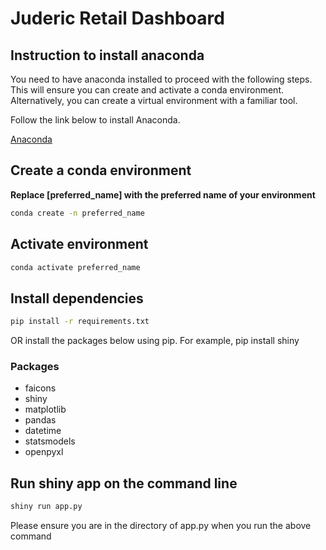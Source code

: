 # Juderic Retail Dashboard

## Instruction to install anaconda

You need to have anaconda installed to proceed with the following steps.
This will ensure you can create and activate a conda environment. Alternatively, you can create a virtual environment with a familiar tool.

Follow the link below to install Anaconda.

[Anaconda](https://www.anaconda.com/download/)

## Create a conda environment

**Replace [preferred_name] with the preferred name of your environment**

```bash
conda create -n preferred_name
```

## Activate environment

```bash
conda activate preferred_name
```

## Install dependencies

```bash
pip install -r requirements.txt
```

OR install the packages below using pip. For example, pip install shiny

### Packages

- faicons
- shiny
- matplotlib
- pandas
- datetime
- statsmodels
- openpyxl

## Run shiny app on the command line

```bash
shiny run app.py
```

Please ensure you are in the directory of app.py when you run the above command
